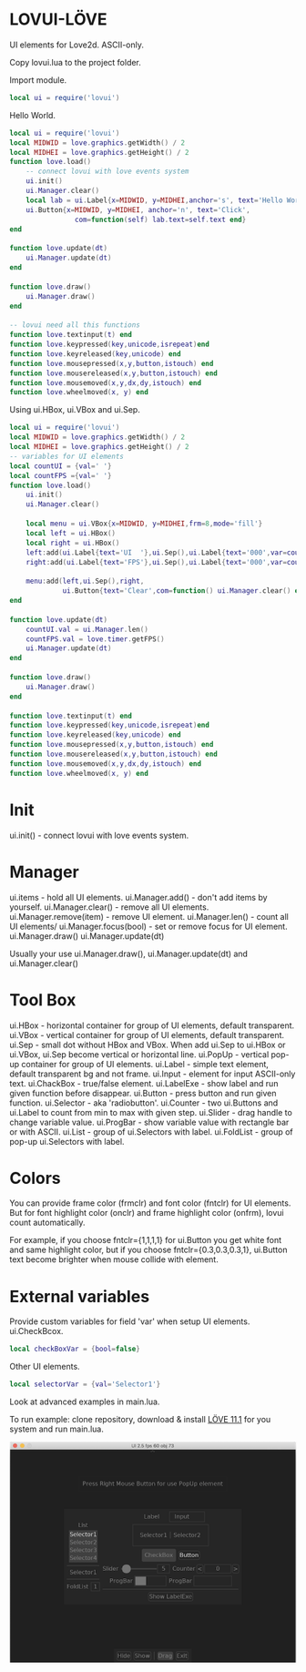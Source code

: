 # LOVUI-LÖVE

UI elements for Love2d. ASCII-only.

Copy lovui.lua to the project folder.

Import module.

``` lua
local ui = require('lovui')
```

Hello World.

``` lua
local ui = require('lovui')
local MIDWID = love.graphics.getWidth() / 2
local MIDHEI = love.graphics.getHeight() / 2
function love.load()
    -- connect lovui with love events system
    ui.init()
    ui.Manager.clear()
    local lab = ui.Label{x=MIDWID, y=MIDHEI,anchor='s', text='Hello World!'}
    ui.Button{x=MIDWID, y=MIDHEI, anchor='n', text='Click',
                com=function(self) lab.text=self.text end}
end

function love.update(dt)
    ui.Manager.update(dt)
end

function love.draw()
    ui.Manager.draw()
end

-- lovui need all this functions
function love.textinput(t) end
function love.keypressed(key,unicode,isrepeat)end
function love.keyreleased(key,unicode) end
function love.mousepressed(x,y,button,istouch) end
function love.mousereleased(x,y,button,istouch) end
function love.mousemoved(x,y,dx,dy,istouch) end
function love.wheelmoved(x, y) end
```

Using ui.HBox, ui.VBox and ui.Sep.

``` lua
local ui = require('lovui')
local MIDWID = love.graphics.getWidth() / 2
local MIDHEI = love.graphics.getHeight() / 2
-- variables for UI elements
local countUI = {val=' '}
local countFPS ={val=' '}
function love.load()
    ui.init()
    ui.Manager.clear()

    local menu = ui.VBox{x=MIDWID, y=MIDHEI,frm=8,mode='fill'}
    local left = ui.HBox()
    local right = ui.HBox()
    left:add(ui.Label{text='UI  '},ui.Sep(),ui.Label{text='000',var=countUI})
    right:add(ui.Label{text='FPS'},ui.Sep(),ui.Label{text='000',var=countFPS})

    menu:add(left,ui.Sep(),right,
             ui.Button{text='Clear',com=function() ui.Manager.clear() end})
end

function love.update(dt)
    countUI.val = ui.Manager.len()
    countFPS.val = love.timer.getFPS()
    ui.Manager.update(dt)
end

function love.draw()
    ui.Manager.draw()
end

function love.textinput(t) end
function love.keypressed(key,unicode,isrepeat)end
function love.keyreleased(key,unicode) end
function love.mousepressed(x,y,button,istouch) end
function love.mousereleased(x,y,button,istouch) end
function love.mousemoved(x,y,dx,dy,istouch) end
function love.wheelmoved(x, y) end
```

# Init

ui.init() - connect lovui with love events system.

# Manager

ui.items - hold all UI elements.
ui.Manager.add() - don't add items by yourself.
ui.Manager.clear() - remove all UI elements.
ui.Manager.remove(item) - remove UI element.
ui.Manager.len() - count all UI elements/
ui.Manager.focus(bool) - set or remove focus for UI element.
ui.Manager.draw()
ui.Manager.update(dt)

Usually your use ui.Manager.draw(), ui.Manager.update(dt) and ui.Manager.clear()

# Tool Box

ui.HBox - horizontal container for group of UI elements, default transparent.
ui.VBox - vertical container for group of UI elements, default transparent.
ui.Sep - small dot without HBox and VBox. When add ui.Sep to ui.HBox or ui.VBox, ui.Sep become vertical or horizontal line.
ui.PopUp - vertical pop-up container for group of UI elements.
ui.Label - simple text element, default transparent bg and not frame.
ui.Input - element for input ASCII-only text.
ui.ChackBox - true/false element.
ui.LabelExe - show label and run given function before disappear.
ui.Button - press button and run given function.
ui.Selector - aka 'radiobutton'.
ui.Counter - two ui.Buttons and ui.Label to count from min to max with given step.
ui.Slider - drag handle to change variable value.
ui.ProgBar - show variable value with rectangle bar or with ASCII.
ui.List - group of ui.Selectors with label.
ui.FoldList - group of pop-up ui.Selectors with label.

# Colors

You can provide frame color (frmclr) and font color (fntclr) for UI elements. But for font highlight color (onclr) and frame highlight color (onfrm), lovui count automatically.

For example, if you choose fntclr={1,1,1,1} for ui.Button you get white font and same highlight color, but if you choose fntclr={0.3,0.3,0.3,1}, ui.Button text become brighter when mouse collide with element.

# External variables

Provide custom variables for field 'var' when setup UI elements.
ui.CheckBcox.
``` lua
local checkBoxVar = {bool=false}
```
Other UI elements.
``` lua
local selectorVar = {val='Selector1'}
```
Look at advanced examples in main.lua.

To run example: clone repository, download & install [LÖVE 11.1](https://love2d.org) for you system and run main.lua.

![Screenshot](screenshot/screenshot1.png)


